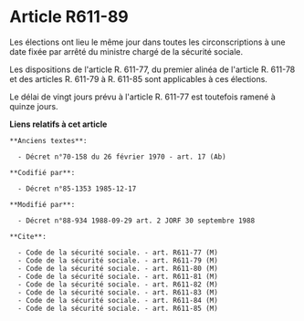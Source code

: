 # Article R611-89

Les élections ont lieu le même jour dans toutes les circonscriptions à une date fixée par arrêté du ministre chargé de la
sécurité sociale. 

Les dispositions de l'article R. 611-77, du premier alinéa de l'article R. 611-78 et des articles R. 611-79 à R. 611-85 sont
applicables à ces élections. 

Le délai de vingt jours prévu à l'article R. 611-77 est toutefois ramené à quinze jours.

**Liens relatifs à cet article**

	**Anciens textes**:

	  - Décret n°70-158 du 26 février 1970 - art. 17 (Ab)

	**Codifié par**:

	  - Décret n°85-1353 1985-12-17

	**Modifié par**:

	  - Décret n°88-934 1988-09-29 art. 2 JORF 30 septembre 1988

	**Cite**:

	  - Code de la sécurité sociale. - art. R611-77 (M)
	  - Code de la sécurité sociale. - art. R611-79 (M)
	  - Code de la sécurité sociale. - art. R611-80 (M)
	  - Code de la sécurité sociale. - art. R611-81 (M)
	  - Code de la sécurité sociale. - art. R611-82 (M)
	  - Code de la sécurité sociale. - art. R611-83 (M)
	  - Code de la sécurité sociale. - art. R611-84 (M)
	  - Code de la sécurité sociale. - art. R611-85 (M)
